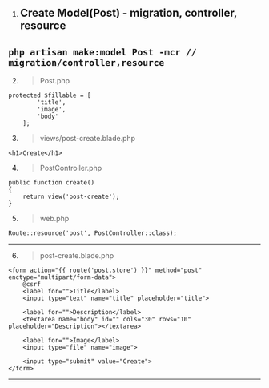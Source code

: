 1. ## Create Model(Post) - migration, controller, resource
`php artisan make:model Post -mcr // migration/controller,resource`
---

2. > Post.php
```
protected $fillable = [
        'title',
        'image',
        'body'
    ];
```
3. > views/post-create.blade.php
```
<h1>Create</h1>
```
4. > PostController.php
```
public function create()
{
    return view('post-create');
}
```
5. > web.php
```
Route::resource('post', PostController::class);
```
---
6. > post-create.blade.php
```
<form action="{{ route('post.store') }}" method="post" enctype="multipart/form-data">
    @csrf
    <label for="">Title</label>
    <input type="text" name="title" placeholder="title">

    <label for="">Description</label>
    <textarea name="body" id="" cols="30" rows="10" placeholder="Description"></textarea>

    <label for="">Image</label>
    <input type="file" name="image">

    <input type="submit" value="Create">
</form>
```
---

